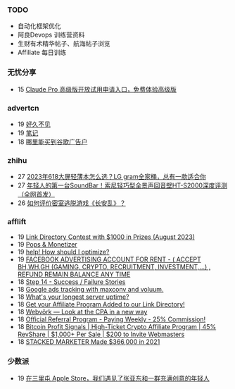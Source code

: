 ### TODO
-  自动化框架优化
-  阿良Devops 训练营资料
-  生财有术精华帖子、航海帖子浏览
-  Affiliate 每日训练

### 无忧分享
<!-- ruyo:START -->
-  15 [Claude Pro 高级版开放试用申请入口，免费体验高级版](https://51.ruyo.net/18456.html)<!-- ruyo:END -->

### advertcn
<!-- advertcn:START -->
-  19 [好久不见](https://www.advertcn.com/forum.php?mod=viewthread&tid=111706)
-  19 [笔记](https://www.advertcn.com/forum.php?mod=viewthread&tid=111704)
-  18 [哪里能买到谷歌广告户](https://www.advertcn.com/forum.php?mod=viewthread&tid=111696)<!-- advertcn:END -->

### zhihu
<!-- zhihu:START -->
-  27 [2023年618大屏轻薄本怎么选？LG gram全家桶，总有一款适合你](http://zhuanlan.zhihu.com/p/632641888?utm_campaign=rss&utm_medium=rss&utm_source=rss&utm_content=title)
-  27 [年轻人的第一台SoundBar！索尼轻巧型全景声回音壁HT-S2000深度评测（全网首发）](http://zhuanlan.zhihu.com/p/630990296?utm_campaign=rss&utm_medium=rss&utm_source=rss&utm_content=title)
-  26 [如何评价密室逃脱游戏《长安乱》？](http://www.zhihu.com/question/563950552/answer/3045961312?utm_campaign=rss&utm_medium=rss&utm_source=rss&utm_content=title)<!-- zhihu:END -->

### afflift
<!-- afflift:START -->
-  19 [Link Directory Contest with $1000 in Prizes &lpar;August 2023&rpar;](https://afflift.com/f/threads/link-directory-contest-with-1000-in-prizes-august-2023.11479/)
-  19 [Pops &amp; Monetizer](https://afflift.com/f/threads/pops-monetizer.11464/)
-  19 [help! How should I optimize?](https://afflift.com/f/threads/help-how-should-i-optimize.11484/)
-  19 [FACEBOOK ADVERTISING ACCOUNT FOR RENT - &lpar; ACCEPT BH,WH,GH &lpar;GAMING, CRYPTO, RECRUITMENT, INVESTMENT,...&rpar; , REFUND REMAIN BALANCE ANY TIME](https://afflift.com/f/threads/facebook-advertising-account-for-rent-accept-bh-wh-gh-gaming-crypto-recruitment-investment-refund-remain-balance-any-time.11161/)
-  18 [Step 14 - Success / Failure Stories](https://afflift.com/f/threads/step-14-success-failure-stories.2951/)
-  18 [Google ads tracking with maxconv and voluum.](https://afflift.com/f/threads/google-ads-tracking-with-maxconv-and-voluum.11483/)
-  18 [What&#39;s your longest server uptime?](https://afflift.com/f/threads/whats-your-longest-server-uptime.11482/)
-  18 [Get your Affiliate Program Added to our Link Directory!](https://afflift.com/f/threads/get-your-affiliate-program-added-to-our-link-directory.4649/)
-  18 [Webvõrk — Look at the CPA in a new way](https://afflift.com/f/threads/webv%C3%B5rk-%E2%80%94-look-at-the-cpa-in-a-new-way.2820/)
-  18 [Official Referral Program - Paying Weekly - 25% Commission!](https://afflift.com/f/threads/official-referral-program-paying-weekly-25-commission.754/)
-  18 [Bitcoin Profit Signals | High-Ticket Crypto Affiliate Program | 45% RevShare | $1,000+ Per Sale | $200 to Invite Webmasters](https://afflift.com/f/threads/bitcoin-profit-signals-high-ticket-crypto-affiliate-program-45-revshare-1-000-per-sale-200-to-invite-webmasters.11481/)
-  18 [STACKED MARKETER Made $366,000 in 2021](https://afflift.com/f/threads/stacked-marketer-made-366-000-in-2021.8183/)<!-- afflift:END -->

### 少数派
<!-- sspai:START -->
-  19 [在三里屯 Apple Store，我们遇见了张亚东和一群充满创意的年轻人](https://sspai.com/post/82163)<!-- sspai:END -->
